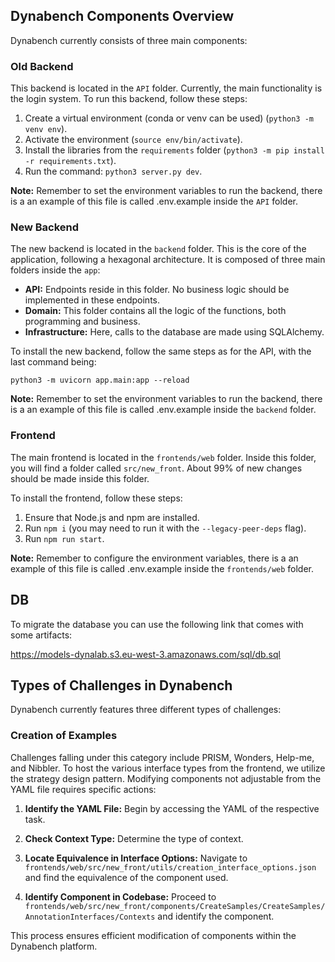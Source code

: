 ## Dynabench Components Overview

Dynabench currently consists of three main components:

### Old Backend

This backend is located in the `API` folder. Currently, the main functionality is the login system. To run this backend, follow these steps:

1. Create a virtual environment (conda or venv can be used) (`python3 -m venv env`).
2. Activate the environment (`source env/bin/activate`).
3. Install the libraries from the `requirements` folder (`python3 -m pip install -r requirements.txt`).
4. Run the command: `python3 server.py dev`.

**Note:** Remember to set the environment variables to run the backend, there is a an example of this file is called .env.example inside the `API` folder.

### New Backend

The new backend is located in the `backend` folder. This is the core of the application, following a hexagonal architecture. It is composed of three main folders inside the `app`:

- **API:** Endpoints reside in this folder. No business logic should be implemented in these endpoints.
- **Domain:** This folder contains all the logic of the functions, both programming and business.
- **Infrastructure:** Here, calls to the database are made using SQLAlchemy.

To install the new backend, follow the same steps as for the API, with the last command being:

`python3 -m uvicorn app.main:app --reload`

**Note:** Remember to set the environment variables to run the backend, there is a an example of this file is called .env.example inside the `backend` folder.

### Frontend

The main frontend is located in the `frontends/web` folder. Inside this folder, you will find a folder called `src/new_front`. About 99% of new changes should be made inside this folder.

To install the frontend, follow these steps:

1. Ensure that Node.js and npm are installed.
2. Run `npm i` (you may need to run it with the `--legacy-peer-deps` flag).
3. Run `npm run start`.

**Note:** Remember to configure the environment variables, there is a an example of this file is called .env.example inside the `frontends/web` folder.

## DB

To migrate the database you can use the following link that comes with some artifacts:

https://models-dynalab.s3.eu-west-3.amazonaws.com/sql/db.sql

## Types of Challenges in Dynabench

Dynabench currently features three different types of challenges:

### Creation of Examples

Challenges falling under this category include PRISM, Wonders, Help-me, and Nibbler. To host the various interface types from the frontend, we utilize the strategy design pattern. Modifying components not adjustable from the YAML file requires specific actions:

1. **Identify the YAML File:** Begin by accessing the YAML of the respective task.

2. **Check Context Type:** Determine the type of context.

3. **Locate Equivalence in Interface Options:** Navigate to `frontends/web/src/new_front/utils/creation_interface_options.json` and find the equivalence of the component used.

4. **Identify Component in Codebase:** Proceed to `frontends/web/src/new_front/components/CreateSamples/CreateSamples/AnnotationInterfaces/Contexts` and identify the component.

This process ensures efficient modification of components within the Dynabench platform.

